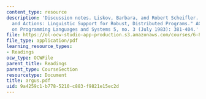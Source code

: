 ```yaml
---
content_type: resource
description: 'Discussion notes. Liskov, Barbara, and Robert Scheifler. "Guardians
  and Actions: Linguistic Support for Robust, Distributed Programs." ACM Transactions
  on Programming Languages and Systems 5, no. 3 (July 1983): 381-404.'
file: https://ol-ocw-studio-app-production.s3.amazonaws.com/courses/6-824-distributed-computer-systems-engineering-spring-2006/9a4259c1b7785210c883f9821e15ec2d_argus.pdf
file_type: application/pdf
learning_resource_types:
- Readings
ocw_type: OCWFile
parent_title: Readings
parent_type: CourseSection
resourcetype: Document
title: argus.pdf
uid: 9a4259c1-b778-5210-c883-f9821e15ec2d
---
```

